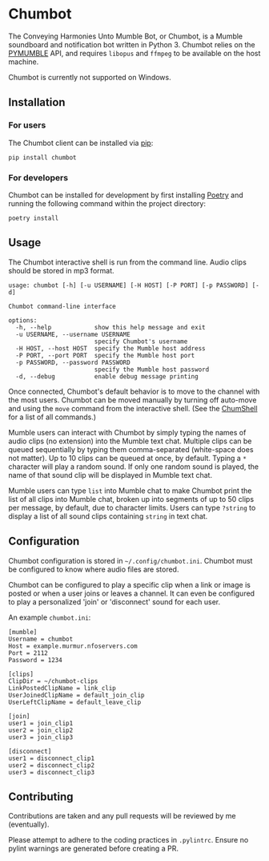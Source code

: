 # Chumbot
The Conveying Harmonies Unto Mumble Bot, or Chumbot, is a Mumble soundboard and notification bot
written in Python 3. Chumbot relies on the [PYMUMBLE](https://pypi.org/project/pymumble/) API,
and requires `libopus` and `ffmpeg` to be available on the host machine.

Chumbot is currently not supported on Windows.

## Installation
### For users
The Chumbot client can be installed via [pip](https://pypi.org/project/chumbot/):

`pip install chumbot`

### For developers
Chumbot can be installed for development by first installing [Poetry](https://python-poetry.org/docs/) and running
the following command within the project directory:

`poetry install`

## Usage
The Chumbot interactive shell is run from the command line. Audio clips should be stored in mp3 format.
```
usage: chumbot [-h] [-u USERNAME] [-H HOST] [-P PORT] [-p PASSWORD] [-d]

Chumbot command-line interface

options:
  -h, --help            show this help message and exit
  -u USERNAME, --username USERNAME
                        specify Chumbot's username
  -H HOST, --host HOST  specify the Mumble host address
  -P PORT, --port PORT  specify the Mumble host port
  -p PASSWORD, --password PASSWORD
                        specify the Mumble host password
  -d, --debug           enable debug message printing
```

Once connected, Chumbot's default behavior is to move to the channel with the most users. Chumbot can be moved manually
by turning off auto-move and using the `move` command from the interactive shell. (See the
[ChumShell](https://github.com/Boogie3D/chumbot/blob/main/chumbot/backend/chumshell.py) for a list of all commands.)

Mumble users can interact with Chumbot by simply typing the names of audio clips (no extension) into the Mumble text chat.
Multiple clips can be queued sequentially by typing them comma-separated (white-space does not matter). Up to 10 clips can
be queued at once, by default. Typing a `*` character will play a random sound. If only one random sound is played, the name
of that sound clip will be displayed in Mumble text chat.

Mumble users can type `list` into Mumble chat to make Chumbot print the list of all clips into Mumble chat, broken up into segments of up to 50 clips per message, by default, due
to character limits. Users can type `?string` to display a list of all sound clips containing `string` in text chat.

## Configuration
Chumbot configuration is stored in `~/.config/chumbot.ini`. Chumbot must be configured to know where
audio files are stored.

Chumbot can be configured to play a specific clip when a link or image is posted
or when a user joins or leaves a channel. It can even be configured to play a personalized 'join' or 'disconnect'
sound for each user.

An example `chumbot.ini`:

```
[mumble]
Username = chumbot
Host = example.murmur.nfoservers.com
Port = 2112
Password = 1234

[clips]
ClipDir = ~/chumbot-clips
LinkPostedClipName = link_clip
UserJoinedClipName = default_join_clip
UserLeftClipName = default_leave_clip

[join]
user1 = join_clip1
user2 = join_clip2
user3 = join_clip3

[disconnect]
user1 = disconnect_clip1
user2 = disconnect_clip2
user3 = disconnect_clip3
```

## Contributing
Contributions are taken and any pull requests will be reviewed by me (eventually).

Please attempt to adhere to the coding practices in `.pylintrc`. Ensure no pylint
warnings are generated before creating a PR.
